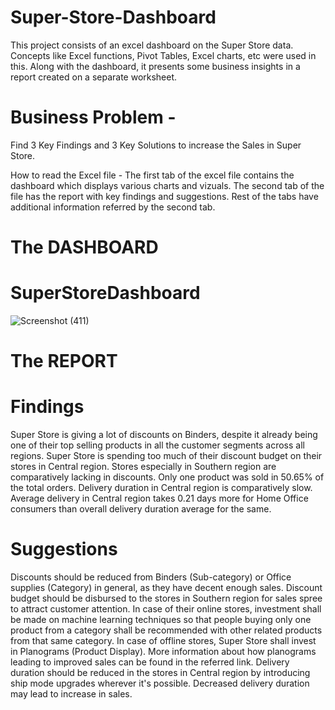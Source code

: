 # Super-Store-Dashboard
This project consists of an excel dashboard on the Super Store data. Concepts like Excel functions, Pivot Tables, Excel charts, etc were used in this. Along with the dashboard, it presents some business insights in a report created on a separate worksheet.

# Business Problem -
Find 3 Key Findings and 3 Key Solutions to increase the Sales in Super Store.

How to read the Excel file -
The first tab of the excel file contains the dashboard which displays various charts and vizuals. The second tab of the file has the report with key findings and suggestions. Rest of the tabs have additional information referred by the second tab.

# The DASHBOARD
# SuperStoreDashboard
![Screenshot (411)](https://github.com/user-attachments/assets/e9aea8a4-b97c-440e-a168-d4a54693fbd4)



# The REPORT
# Findings
Super Store is giving a lot of discounts on Binders, despite it already being one of their top selling products in all the customer segments across all regions.
Super Store is spending too much of their discount budget on their stores in Central region. Stores especially in Southern region are comparatively lacking in discounts.
Only one product was sold in 50.65% of the total orders.
Delivery duration in Central region is comparatively slow. Average delivery in Central region takes 0.21 days more for Home Office consumers than overall delivery duration average for the same.
# Suggestions
Discounts should be reduced from Binders (Sub-category) or Office supplies (Category) in general, as they have decent enough sales. Discount budget should be disbursed to the stores in Southern region for sales spree to attract customer attention.
In case of their online stores, investment shall be made on machine learning techniques so that people buying only one product from a category shall be recommended with other related products from that same category.
In case of offline stores, Super Store shall invest in Planograms (Product Display). More information about how planograms leading to improved sales can be found in the referred link.
Delivery duration should be reduced in the stores in Central region by introducing ship mode upgrades wherever it's possible. Decreased delivery duration may lead to increase in sales.
